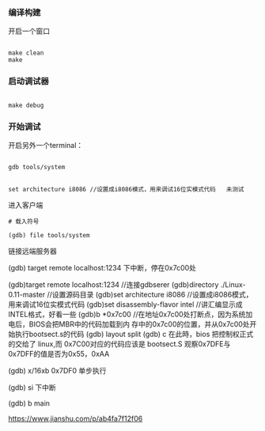 

### 编译构建

开启一个窗口

```shell

make clean
make 

```

### 启动调试器

```shell

make debug

```

### 开始调试

开启另外一个terminal：

```shell

gdb tools/system

```

```shell

set architecture i8086 //设置成i8086模式，用来调试16位实模式代码   未测试

```

进入客户端

```shell
# 载入符号

(gdb) file tools/system
```

链接远端服务器

(gdb) target remote localhost:1234
下中断，停在0x7c00处


(gdb)target remote localhost:1234   //连接gdbserer
(gdb)directory ./Linux-0.11-master  //设置源码目录
(gdb)set architecture i8086 //设置成i8086模式，用来调试16位实模式代码
(gdb)set disassembly-flavor intel    //讲汇编显示成INTEL格式，好看一些
(gdb)b *0x7c00  //在地址0x7c00处打断点，因为系统加电后，BIOS会把MBR中的代码加载到内    存中的0x7c00的位置，并从0x7c00处开始执行bootsect.s的代码
(gdb)  layout split
(gdb)  c
在此時，bios 把控制权正式的交给了 linux,而 0x7C00对应的代码应该是 bootsect.S
观察0x7DFE与 0x7DFF的值是否为0x55，0xAA

(gdb) x/16xb 0x7DF0
单步执行

(gdb) si
下中断

(gdb) b main



https://www.jianshu.com/p/ab4fa7f12f06